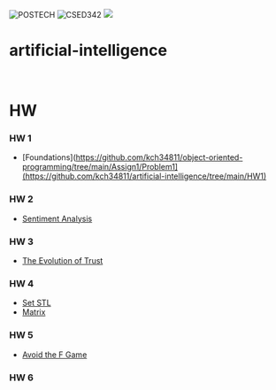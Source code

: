 ![POSTECH](https://img.shields.io/badge/POSTECH-%239a034c)
![CSED342](https://img.shields.io/badge/CSED342-gray)
<img src="https://img.shields.io/badge/Python-3776AB?style=flat-square&logo=python&logoColor=white"/>

# artificial-intelligence


</br>

# HW
### HW 1 
- [Foundations](https://github.com/kch34811/object-oriented-programming/tree/main/Assign1/Problem1](https://github.com/kch34811/artificial-intelligence/tree/main/HW1)
### HW 2
- [Sentiment Analysis]([https://github.com/kch34811/object-oriented-programming/tree/main/Assign2/Problem1](https://github.com/kch34811/artificial-intelligence/tree/main/HW2))
### HW 3
- [The Evolution of Trust](https://github.com/kch34811/object-oriented-programming/tree/main/Assign3)
### HW 4
- [Set STL](https://github.com/kch34811/object-oriented-programming/tree/main/Assign4/Problem1/src)
- [Matrix](https://github.com/kch34811/object-oriented-programming/tree/main/Assign4/Problem2/src)
### HW 5
- [Avoid the F Game](https://github.com/kch34811/object-oriented-programming/tree/main/Assign5)
### HW 6
